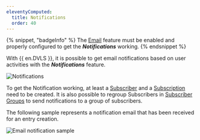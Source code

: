 ```yaml
---
eleventyComputed:
  title: Notifications
  order: 40
---
```

{% snippet, "badgeInfo" %}
The [Email](/server/web-interface/administration/configuration/server-settings/general/email/) feature must be enabled and properly configured to get the ***Notifications*** working.
{% endsnippet %}

With {{ en.DVLS }}, it is possible to get email notifications based on user activities with the ***Notifications*** feature.

![Notifications](https://cdnweb.devolutions.net/docs/docs_en_server_ServerOp8153.png)

To get the Notification working, at least a [Subscriber](/server/web-interface/administration/security-management/notifications/subscribers/) and a [Subscription](/server/web-interface/administration/security-management/notifications/subscriptions/) need to be created. It is also possible to regroup Subscribers in [Subscriber Groups](/server/web-interface/administration/security-management/notifications/subscriber-groups/) to send notifications to a group of subscribers.

The following sample represents a notification email that has been received for an entry creation.

![Email notification sample](https://cdnweb.devolutions.net/docs/docs_en_server_ServerOp8159.png)
